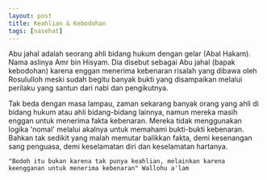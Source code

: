 ```yaml
--- 
layout: post
title: Keahlian & Kebodohan
tags: [nasehat]
---
```


Abu jahal adalah seorang ahli bidang hukum dengan gelar (Abal Hakam). Nama aslinya Amr bin Hisyam. Dia disebut sebagai Abu jahal (bapak kebodohan) karena enggan menerima kebenaran risalah yang dibawa oleh Rosululloh meski sudah begitu banyak bukti yang disampaikan melalui perilaku yang santun dari nabi dan pengikutnya.

Tak beda dengan masa lampau, zaman sekarang banyak orang yang ahli di bidang hukum atau ahli bidang-bidang lainnya, namun mereka masih enggan untuk menerima fakta kebenaran. Mereka tidak menggunakan logika 'nomal' melalui akalnya untuk memahami bukti-bukti kebenaran. Bahkan tak sedikit yang malah memutar balikkan fakta, demi kesenangan sang penguasa, demi keselamatan diri dan keselamatan hartanya.


	"Bodoh itu bukan karena tak punya keahlian, melainkan karena keengganan untuk menerima kebenaran" Wallohu a'lam
 
